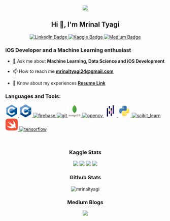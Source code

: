 
<div id="header" align="center">
  <img src="https://user-images.githubusercontent.com/21031150/194780376-dd47eb83-93be-4798-8007-cb7307ee5693.gif" width="300"/>
  <h2 align="center">Hi 👋, I'm Mrinal Tyagi</h2>
  <div id="badges" align="center">
    <a href="https://linkedin.com/in/mrinal-tyagi-02a1351b1">
      <img src="https://img.shields.io/badge/LinkedIn-blue?style=for-the-badge&logo=linkedin&logoColor=white" alt="LinkedIn Badge"/>
    </a>
    <a href="https://kaggle.com/tr1gg3rtrash">
      <img src="https://img.shields.io/badge/Kaggle-20BEFF?style=for-the-badge&logo=Kaggle&logoColor=white" alt="Kaggle Badge"/>
    </a>
    <a href="https://medium.com/@mrinaltyagi24">
      <img src="https://img.shields.io/badge/Medium-12100E?style=for-the-badge&logo=medium&logoColor=white" alt="Medium Badge"/>
    </a>
  </div>
</div>

<div>
  <h3 align="left">iOS Developer and a Machine Learning enthusiast</h3>
</div>

- 💬 Ask me about **Machine Learning, Data Science and iOS Development**

- 📫 How to reach me **mrinaltyagi24@gmail.com**

- 📄 Know about my experiences [**Resume Link**](https://drive.google.com/file/d/1B5vpyDfWL3m9ZBofBcLB2-sMYMAcQhDb/view?usp=sharing)

<div>
  <h3 align="left">Languages and Tools:</h3>
  <p align="left"> <a href="https://www.cprogramming.com/" target="_blank" rel="noreferrer"> <img src="https://raw.githubusercontent.com/devicons/devicon/master/icons/c/c-original.svg" alt="c" width="40" height="40"/> </a> <a href="https://www.w3schools.com/cpp/" target="_blank" rel="noreferrer"> <img src="https://raw.githubusercontent.com/devicons/devicon/master/icons/cplusplus/cplusplus-original.svg" alt="cplusplus" width="40" height="40"/> </a> <a href="https://firebase.google.com/" target="_blank" rel="noreferrer"> <img src="https://www.vectorlogo.zone/logos/firebase/firebase-icon.svg" alt="firebase" width="40" height="40"/> </a> <a href="https://git-scm.com/" target="_blank" rel="noreferrer"> <img src="https://www.vectorlogo.zone/logos/git-scm/git-scm-icon.svg" alt="git" width="40" height="40"/> </a> <a href="https://www.mongodb.com/" target="_blank" rel="noreferrer"> <img src="https://raw.githubusercontent.com/devicons/devicon/master/icons/mongodb/mongodb-original-wordmark.svg" alt="mongodb" width="40" height="40"/> </a> <a href="https://opencv.org/" target="_blank" rel="noreferrer"> <img src="https://www.vectorlogo.zone/logos/opencv/opencv-icon.svg" alt="opencv" width="40" height="40"/> </a> <a href="https://pandas.pydata.org/" target="_blank" rel="noreferrer"> <img src="https://raw.githubusercontent.com/devicons/devicon/2ae2a900d2f041da66e950e4d48052658d850630/icons/pandas/pandas-original.svg" alt="pandas" width="40" height="40"/> </a> <a href="https://www.python.org" target="_blank" rel="noreferrer"> <img src="https://raw.githubusercontent.com/devicons/devicon/master/icons/python/python-original.svg" alt="python" width="40" height="40"/> </a> <a href="https://scikit-learn.org/" target="_blank" rel="noreferrer"> <img src="https://upload.wikimedia.org/wikipedia/commons/0/05/Scikit_learn_logo_small.svg" alt="scikit_learn" width="40" height="40"/> </a> <a href="https://developer.apple.com/swift/" target="_blank" rel="noreferrer"> <img src="https://raw.githubusercontent.com/devicons/devicon/master/icons/swift/swift-original.svg" alt="swift" width="40" height="40"/> </a> <a href="https://www.tensorflow.org" target="_blank" rel="noreferrer"> <img src="https://www.vectorlogo.zone/logos/tensorflow/tensorflow-icon.svg" alt="tensorflow" width="40" height="40"/> </a> </p>
</div>


<br>

<div align="center">
  <h3>Kaggle Stats</h3>
  <p align="center">
    <img src="https://road-to-kaggle-grandmaster.vercel.app/api/badges/tr1gg3rtrash/competition/light" />
    <img src="https://road-to-kaggle-grandmaster.vercel.app/api/badges/tr1gg3rtrash/dataset/light" />
    <img src="https://road-to-kaggle-grandmaster.vercel.app/api/badges/tr1gg3rtrash/notebook/light" />
    <img src="https://road-to-kaggle-grandmaster.vercel.app/api/badges/tr1gg3rtrash/discussion/light" />
  </p>
</div>

<div align="center">
  <h3>Github Stats</h3>
 <img align="center" src="https://github-readme-stats.vercel.app/api?username=mrinaltyagi&show_icons=true&theme=default&hide=contribs,prs" alt="mrinaltyagi"/>
</div>

<div align="center">
  <h3>Medium Blogs</h3>
  <img src="https://github-read-medium-git-main.pahlevikun.vercel.app/latest?username=mrinaltyagi24&limit=2"/>
</div>
